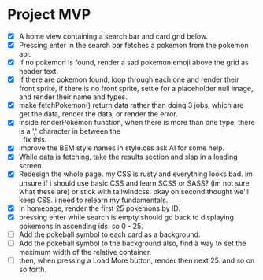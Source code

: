 # Project MVP

- [x] A home view containing a search bar and card grid below.
- [x] Pressing enter in the search bar fetches a pokemon from the pokemon api.
- [x] If no pokemon is found, render a sad pokemon emoji above the grid as header text.
- [x] If there are pokemon found, loop through each one and render their front sprite, if there is no front sprite, settle for a placeholder null image, and render their name and types.
- [x] make fetchPokemon() return data rather than doing 3 jobs, which are get the data, render the data, or render the error.
- [x] inside renderPokemon function, when there is more than one type, there is a ',' character in between the <li>. fix this.
- [x] improve the BEM style names in style.css ask AI for some help.
- [x] While data is fetching, take the results section and slap in a loading screen.
- [x] Redesign the whole page. my CSS is rusty and everything looks bad. im unsure if i should use basic CSS and learn SCSS or SASS? (im not sure what these are) or stick with tailwindcss. okay on second thought we'll keep CSS. i need to relearn my fundamentals.
- [x] in homepage, render the first 25 pokemons by ID.
- [x] pressing enter while search is empty should go back to displaying pokemons in ascending ids. so 0 - 25.
- [ ] Add the pokeball symbol to each card as a background.
- [ ] Add the pokeball symbol to the background also, find a way to set the maximum width of the relative container.
- [ ] then, when pressing a Load More button, render then next 25. and so on so forth.
